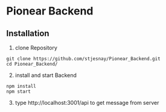 # Pionear Backend

## Installation

1. clone Repository

```
git clone https://github.com/stjesnay/Pionear_Backend.git
cd Pionear_Backend/
```

2. install and start Backend

```
npm install
npm start
```

3. type http://localhost:3001/api to get message from server
